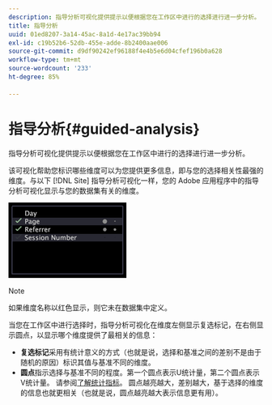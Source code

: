 ```yaml
---
description: 指导分析可视化提供提示以便根据您在工作区中进行的选择进行进一步分析。
title: 指导分析
uuid: 01ed8207-3a14-45ac-8a1d-4e17ac39bb94
exl-id: c19b52b6-52db-455e-adde-8b2400aae006
source-git-commit: d9df90242ef96188f4e4b5e6d04cfef196b0a628
workflow-type: tm+mt
source-wordcount: '233'
ht-degree: 85%

---
```


# 指导分析{#guided-analysis}

指导分析可视化提供提示以便根据您在工作区中进行的选择进行进一步分析。

该可视化帮助您标识哪些维度可以为您提供更多信息，即与您的选择相关性最强的维度。与以下 [!DNL Site] 指导分析可视化一样，您的 Adobe 应用程序中的指导分析可视化显示与您的数据集有关的维度。

![](assets/vis_GuidedAnalysis.png)

>[!NOTE]
>
>如果维度名称以红色显示，则它未在数据集中定义。

当您在工作区中进行选择时，指导分析可视化在维度左侧显示复选标记，在右侧显示圆点，以显示哪个维度提供了最相关的信息：

* **复选标记**&#x200B;采用有统计意义的方式（也就是说，选择和基准之间的差别不是由于随机的原因）标识其值与基准不同的维度。
* **圆点**&#x200B;指示选择与基准不同的程度。第一个圆点表示U统计量，第二个圆点表示V统计量。 请参阅[了解统计指标](../../../../home/c-get-started/c-analysis-vis/c-guided-analysis/c-stat-measures.md#concept-ba2c7f417f384dc0a3438fcb6e268708)。 圆点越亮越大，差别越大，基于选择的维度的信息也就更相关（也就是说，圆点越亮越大表示信息更有用）。
